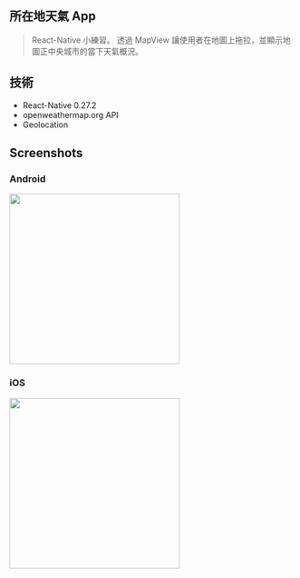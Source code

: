 所在地天氣 App
---

> React-Native 小練習。
> 透過 MapView 讓使用者在地圖上拖拉，並顯示地圖正中央城市的當下天氣概況。

## 技術

* React-Native 0.27.2
* openweathermap.org API
* Geolocation

## Screenshots

### Android

<img src="http://i.imgur.com/XQdG4yc.jpg" width="300">

### iOS

<img src="http://i.imgur.com/xREnZQh.png" width="300">
